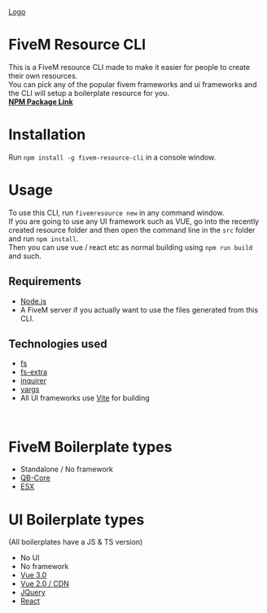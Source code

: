 [Logo](https://user-images.githubusercontent.com/54480523/194730794-f51a5627-7d48-4238-9117-c2f6b9bb567f.png)

# FiveM Resource CLI

This is a FiveM resource CLI made to make it easier for people to create their own resources.<br>
You can pick any of the popular fivem frameworks and ui frameworks and the CLI will setup a boilerplate resource for you.<br>
[**NPM Package Link**](https://www.npmjs.com/package/fivem-resource-cli)

# Installation

Run `npm install -g fivem-resource-cli` in a console window.

# Usage

To use this CLI, run `fivemresource new` in any command window.<br>
If you are going to use any UI framework such as VUE, go into the recently created resource folder and then open the command line in the `src` folder and run `npm install`.<br>
Then you can use vue / react etc as normal building using `npm run build` and such.

## Requirements

- [Node.js](https://nodejs.org/en/)
- A FiveM server if you actually want to use the files generated from this CLI.

## Technologies used

- [fs](https://www.npmjs.com/package/fs)
- [fs-extra](https://www.npmjs.com/package/fs-extra)
- [inquirer](https://www.npmjs.com/package/inquirer)
- [yargs](https://www.npmjs.com/package/yargs)
- All UI frameworks use [Vite](https://vitejs.dev/) for building

<br>

# FiveM Boilerplate types

- Standalone / No framework
- [QB-Core](https://github.com/qbcore-framework)
- [ESX](https://github.com/esx-framework/esx-legacy)

# UI Boilerplate types

(All boilerplates have a JS & TS version)

- No UI
- No framework
- [Vue 3.0](https://jquery.com/)
- [Vue 2.0 / CDN](https://vuejs.org/)
- [JQuery](https://jquery.com/)
- [React](https://reactjs.org/)

